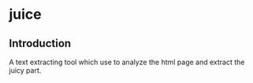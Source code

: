 juice
=====

## Introduction

A text extracting tool which use to analyze the html page and extract the juicy part.
